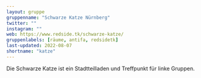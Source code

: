 ```yaml
---
layout: gruppe
gruppenname: "Schwarze Katze Nürnberg"
twitter: ""
instagram: ""
web: https://www.redside.tk/schwarze-katze/
gruppenlabels: [räume, antifa, redsidetk]
last-updated: 2022-08-07
shortname: "katze"
---
```


Die Schwarze Katze ist ein Stadtteilladen und Treffpunkt für linke Gruppen. 
